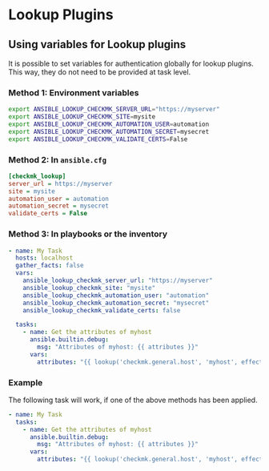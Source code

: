 # Lookup Plugins

## Using variables for Lookup plugins
It is possible to set variables for authentication globally for lookup plugins.
This way, they do not need to be provided at task level.

### Method 1: Environment variables
```bash
export ANSIBLE_LOOKUP_CHECKMK_SERVER_URL="https://myserver"
export ANSIBLE_LOOKUP_CHECKMK_SITE=mysite
export ANSIBLE_LOOKUP_CHECKMK_AUTOMATION_USER=automation
export ANSIBLE_LOOKUP_CHECKMK_AUTOMATION_SECRET=mysecret
export ANSIBLE_LOOKUP_CHECKMK_VALIDATE_CERTS=False
```

### Method 2: In `ansible.cfg`
```ini
[checkmk_lookup]
server_url = https://myserver
site = mysite
automation_user = automation
automation_secret = mysecret
validate_certs = False

```

### Method 3: In playbooks or the inventory
```yaml
- name: My Task
  hosts: localhost
  gather_facts: false
  vars:
    ansible_lookup_checkmk_server_url: "https://myserver"
    ansible_lookup_checkmk_site: "mysite"
    ansible_lookup_checkmk_automation_user: "automation"
    ansible_lookup_checkmk_automation_secret: "mysecret"
    ansible_lookup_checkmk_validate_certs: false

  tasks:
    - name: Get the attributes of myhost
      ansible.builtin.debug:
        msg: "Attributes of myhost: {{ attributes }}"
      vars:
        attributes: "{{ lookup('checkmk.general.host', 'myhost', effective_attributes=True) }}"
```

### Example
The following task will work, if one of the above methods has been applied.
```yaml
- name: My Task
  tasks:
    - name: Get the attributes of myhost
      ansible.builtin.debug:
        msg: "Attributes of myhost: {{ attributes }}"
      vars:
        attributes: "{{ lookup('checkmk.general.host', 'myhost', effective_attributes=True) }}"
```
